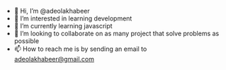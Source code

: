 - 👋 Hi, I’m @adeolakhabeer
- 👀 I’m interested in learning development
- 🌱 I’m currently learning javascript
- 💞️ I’m looking to collaborate on as many project that solve problems as possible
- 📫 How to reach me is by sending an email to adeolakhabeer@gmail.com

<!---
adeolakhabeer/adeolakhabeer is a ✨ special ✨ repository because its `README.md` (this file) appears on your GitHub profile.
You can click the Preview link to take a look at your changes.
--->
